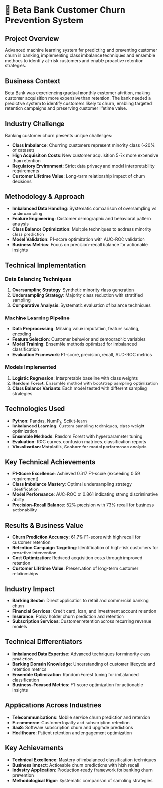# 🏦 Beta Bank Customer Churn Prevention System

## Project Overview
Advanced machine learning system for predicting and preventing customer churn in banking, implementing class imbalance techniques and ensemble methods to identify at-risk customers and enable proactive retention strategies.

## Business Context
Beta Bank was experiencing gradual monthly customer attrition, making customer acquisition more expensive than retention. The bank needed a predictive system to identify customers likely to churn, enabling targeted retention campaigns and preserving customer lifetime value.

## Industry Challenge
Banking customer churn presents unique challenges:
- **Class Imbalance**: Churning customers represent minority class (~20% of dataset)
- **High Acquisition Costs**: New customer acquisition 5-7x more expensive than retention
- **Regulatory Environment**: Strict data privacy and model interpretability requirements
- **Customer Lifetime Value**: Long-term relationship impact of churn decisions

## Methodology & Approach
- **Imbalanced Data Handling**: Systematic comparison of oversampling vs undersampling
- **Feature Engineering**: Customer demographic and behavioral pattern analysis
- **Class Balance Optimization**: Multiple techniques to address minority class prediction
- **Model Validation**: F1-score optimization with AUC-ROC validation
- **Business Metrics**: Focus on precision-recall balance for actionable insights

## Technical Implementation

### Data Balancing Techniques
1. **Oversampling Strategy**: Synthetic minority class generation
2. **Undersampling Strategy**: Majority class reduction with stratified sampling
3. **Comparative Analysis**: Systematic evaluation of balance techniques

### Machine Learning Pipeline
- **Data Preprocessing**: Missing value imputation, feature scaling, encoding
- **Feature Selection**: Customer behavior and demographic variables
- **Model Training**: Ensemble methods optimized for imbalanced classification
- **Evaluation Framework**: F1-score, precision, recall, AUC-ROC metrics

### Models Implemented
1. **Logistic Regression**: Interpretable baseline with class weights
2. **Random Forest**: Ensemble method with bootstrap sampling optimization
3. **Class Balance Variants**: Each model tested with different sampling strategies

## Technologies Used
- **Python**: Pandas, NumPy, Scikit-learn
- **Imbalanced Learning**: Custom sampling techniques, class weight optimization
- **Ensemble Methods**: Random Forest with hyperparameter tuning
- **Evaluation**: ROC curves, confusion matrices, classification reports
- **Visualization**: Matplotlib, Seaborn for model performance analysis

## Key Technical Achievements
- **F1-Score Excellence**: Achieved 0.617 F1-score (exceeding 0.59 requirement)
- **Class Imbalance Mastery**: Optimal undersampling strategy identification
- **Model Performance**: AUC-ROC of 0.861 indicating strong discriminative ability
- **Precision-Recall Balance**: 52% precision with 73% recall for business actionability

## Results & Business Value
- **Churn Prediction Accuracy**: 61.7% F1-score with high recall for customer retention
- **Retention Campaign Targeting**: Identification of high-risk customers for proactive intervention
- **Cost Optimization**: Reduced acquisition costs through improved retention
- **Customer Lifetime Value**: Preservation of long-term customer relationships

## Industry Impact
- **Banking Sector**: Direct application to retail and commercial banking churn
- **Financial Services**: Credit card, loan, and investment account retention
- **Insurance**: Policy holder churn prediction and retention
- **Subscription Services**: Customer retention across recurring revenue models

## Technical Differentiators
- **Imbalanced Data Expertise**: Advanced techniques for minority class prediction
- **Banking Domain Knowledge**: Understanding of customer lifecycle and retention metrics
- **Ensemble Optimization**: Random Forest tuning for imbalanced classification
- **Business-Focused Metrics**: F1-score optimization for actionable insights

## Applications Across Industries
- **Telecommunications**: Mobile service churn prediction and retention
- **E-commerce**: Customer loyalty and subscription retention
- **SaaS**: Software subscription churn and upgrade predictions
- **Healthcare**: Patient retention and engagement optimization

## Key Achievements
- **Technical Excellence**: Mastery of imbalanced classification techniques
- **Business Impact**: Actionable churn predictions with high recall
- **Industry Application**: Production-ready framework for banking churn prevention
- **Methodological Rigor**: Systematic comparison of sampling strategies
